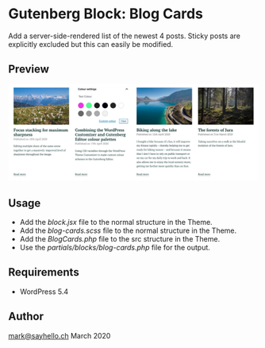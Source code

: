 # Gutenberg Block: Blog Cards

Add a server-side-rendered list of the newest 4 posts. Sticky posts
are explicitly excluded but this can easily be modified.

## Preview

![Preview](./blog-cards.jpg)

## Usage

- Add the _block.jsx_ file to the normal structure in the Theme.
- Add the _blog-cards.scss_ file to the normal structure in the Theme.
- Add the _BlogCards.php_ file to the src structure in the Theme.
- Use the _partials/blocks/blog-cards.php_ file for the output.

## Requirements

* WordPress 5.4

## Author

mark@sayhello.ch March 2020
